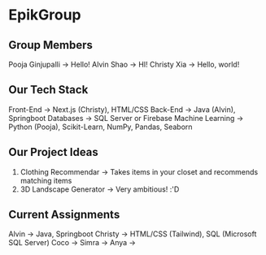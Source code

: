 # EpikGroup

## Group Members
Pooja Ginjupalli -> Hello!
Alvin Shao -> HI!
Christy Xia -> Hello, world!

## Our Tech Stack
Front-End -> Next.js (Christy), HTML/CSS
Back-End -> Java (Alvin), Springboot
Databases -> SQL Server or Firebase
Machine Learning -> Python (Pooja), Scikit-Learn, NumPy, Pandas, Seaborn

## Our Project Ideas
1. Clothing Recommendar -> Takes items in your closet and recommends matching items
2. 3D Landscape Generator -> Very ambitious! :'D 

## Current Assignments
Alvin -> Java, Springboot
Christy -> HTML/CSS (Tailwind), SQL (Microsoft SQL Server)
Coco -> 
Simra -> 
Anya -> 